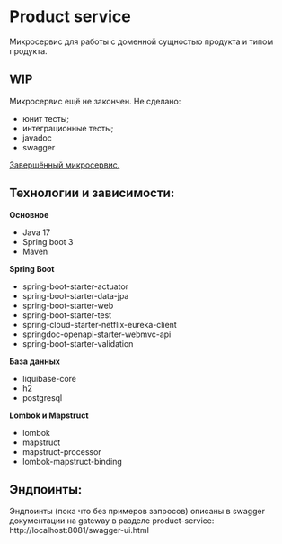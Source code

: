 # Product service

Микросервис для работы с доменной сущностью продукта и типом продукта.

## WIP

Микросервис ещё не закончен. Не сделано:
 - юнит тесты;
 - интеграционные тесты;
 - javadoc
 - swagger

[Завершённый микросервис.](/user_service)

## Технологии и зависимости:

**Основное**
 - Java 17
 - Spring boot 3
 - Maven

**Spring Boot**
 - spring-boot-starter-actuator
 - spring-boot-starter-data-jpa
 - spring-boot-starter-web
 - spring-boot-starter-test
 - spring-cloud-starter-netflix-eureka-client
 - springdoc-openapi-starter-webmvc-api
 - spring-boot-starter-validation

**База данных**
 - liquibase-core
 - h2
 - postgresql

**Lombok и Mapstruct**
 - lombok
 - mapstruct
 - mapstruct-processor
 - lombok-mapstruct-binding

## Эндпоинты:

Эндпоинты (пока что без примеров запросов) описаны в swagger документации на gateway в разделе product-service:
http://localhost:8081/swagger-ui.html